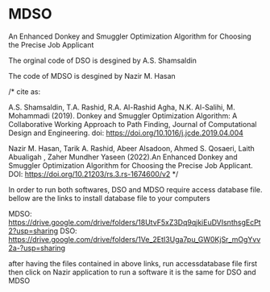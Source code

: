 # MDSO
An Enhanced Donkey and Smuggler Optimization Algorithm for Choosing the Precise Job Applicant


The orginal code of DSO is desgined by A.S. Shamsaldin

The code of MDSO is desgined by Nazir M. Hasan

/*
cite as:

A.S. Shamsaldin, T.A. Rashid, R.A. Al-Rashid Agha, N.K. Al-Salihi, M. Mohammadi (2019). Donkey and Smuggler Optimization Algorithm: A Collaborative Working Approach to Path Finding, Journal of Computational Design and Engineering. 
doi: https://doi.org/10.1016/j.jcde.2019.04.004


Nazir M. Hasan, Tarik A. Rashid, Abeer Alsadoon, Ahmed S. Qosaeri, Laith Abualigah , Zaher Mundher Yaseen (2022).An Enhanced Donkey and Smuggler Optimization Algorithm for Choosing the Precise Job Applicant. 
DOI: https://doi.org/10.21203/rs.3.rs-1674600/v2 
*/

In order to run both softwares, 
DSO and MDSO require access database file.
bellow are the links to install database file to your computers

MDSO: https://drive.google.com/drive/folders/18UtvF5xZ3Dq9qjkiEuDVIsnthsgEcPt2?usp=sharing
DSO: https://drive.google.com/drive/folders/1Ve_2EtI3Uga7pu_GW0KjSr_mOgYvv2a-?usp=sharing

after having the files contained in above links,  run accessdatabase file first 
then click on Nazir application to run a software
it is the same for DSO and MDSO

